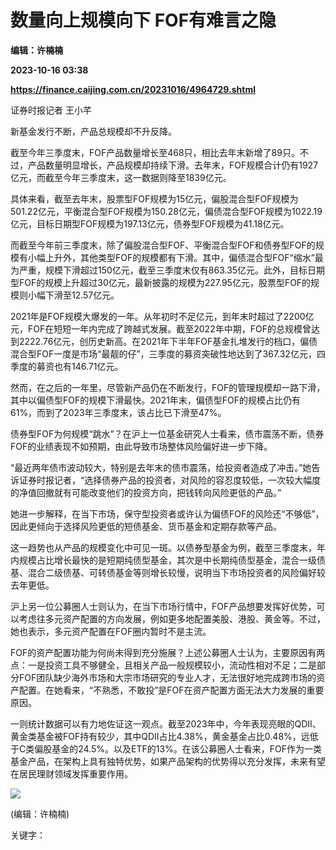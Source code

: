 # 数量向上规模向下 FOF有难言之隐
**编辑：许楠楠**

**2023-10-16 03:38**

**https://finance.caijing.com.cn/20231016/4964729.shtml**

证券时报记者 王小芊

新基金发行不断，产品总规模却不升反降。

截至今年三季度末，FOF产品数量增长至468只，相比去年末新增了89只。不过，产品数量明显增长，产品规模却持续下滑。去年末，FOF规模合计仍有1927亿元，而截至今年三季度末，这一数据则降至1839亿元。

具体来看，截至去年末，股票型FOF规模为15亿元，偏股混合型FOF规模为501.22亿元，平衡混合型FOF规模为150.28亿元，偏债混合型FOF规模为1022.19亿元，目标日期型FOF规模为197.13亿元，债券型FOF规模为41.18亿元。

而截至今年前三季度末，除了偏股混合型FOF、平衡混合型FOF和债券型FOF的规模有小幅上升外，其他类型FOF的规模都有下滑。其中，偏债混合型FOF“缩水”最为严重，规模下滑超过150亿元，截至三季度末仅有863.35亿元。此外，目标日期型FOF的规模上升超过30亿元，最新披露的规模为227.95亿元，股票型FOF的规模则小幅下滑至12.57亿元。

2021年是FOF规模大爆发的一年。从年初时不足亿元，到年末时超过了2200亿元，FOF在短短一年内完成了跨越式发展。截至2022年中期，FOF的总规模曾达到2222.76亿元，创历史新高。在2021年下半年FOF基金扎堆发行的档口，偏债混合型FOF一度是市场“最靓的仔”，三季度的募资突破性地达到了367.32亿元，四季度的募资也有146.71亿元。

然而，在之后的一年里，尽管新产品仍在不断发行，FOF的管理规模却一路下滑，其中以偏债型FOF的规模下滑最快。2021年末，偏债型FOF的规模占比仍有61%，而到了2023年三季度末，该占比已下滑至47%。

债券型FOF为何规模“跳水”？在沪上一位基金研究人士看来，债市震荡不断，债券FOF的业绩表现不如预期，由此导致市场整体风险偏好进一步下降。

“最近两年债市波动较大，特别是去年末的债市震荡，给投资者造成了冲击。”她告诉证券时报记者，“选择债券产品的投资者，对风险的容忍度较低，一次较大幅度的净值回撤就有可能改变他们的投资方向，把钱转向风险更低的产品。”

她进一步解释，在当下市场，保守型投资者或许认为偏债FOF的风险还“不够低”，因此更倾向于选择风险更低的短债基金、货币基金和定期存款等产品。

这一趋势也从产品的规模变化中可见一斑。以债券型基金为例，截至三季度末，年内规模占比增长最快的是短期纯债型基金，其次是中长期纯债型基金，混合一级债基、混合二级债基、可转债基金等则增长较慢，说明当下市场投资者的风险偏好较去年更低。

沪上另一位公募圈人士则认为，在当下市场行情中，FOF产品想要发挥好优势，可以考虑往多元资产配置的方向发展，例如更多地配置美股、港股、黄金等。不过，她也表示，多元资产配置在FOF圈内暂时不是主流。

FOF的资产配置功能为何尚未得到充分施展？上述公募圈人士认为，主要原因有两点：一是投资工具不够健全，且相关产品一般规模较小，流动性相对不足；二是部分FOF团队缺少海外市场和大宗市场研究的专业人才，无法很好地完成跨市场的资产配置。在她看来，“不熟悉，不敢投”是FOF在资产配置方面无法大力发展的重要原因。

一则统计数据可以有力地佐证这一观点。截至2023年中，今年表现亮眼的QDII、黄金类基金被FOF持有较少，其中QDII占比4.38%，黄金基金占比0.48%，远低于C类偏股基金的24.5%。以及ETF的13%。在该公募圈人士看来，FOF作为一类基金产品，在架构上具有独特优势，如果产品架构的优势得以充分发挥，未来有望在居民理财领域发挥重要作用。

![](https://tx1.cdn.caijing.com.cn/2014-03-27/114048455.jpg)

(编辑：许楠楠)

关键字：